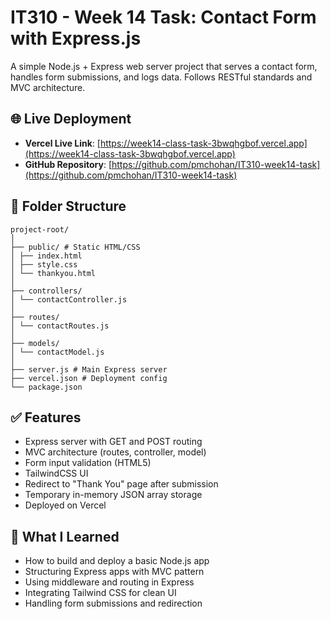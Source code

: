 # IT310 - Week 14 Task: Contact Form with Express.js

A simple Node.js + Express web server project that serves a contact form, handles form submissions, and logs data. Follows RESTful standards and MVC architecture.

## 🌐 Live Deployment

- **Vercel Live Link**: [https://week14-class-task-3bwqhgbof.vercel.app](https://week14-class-task-3bwqhgbof.vercel.app)
- **GitHub Repository**: [https://github.com/pmchohan/IT310-week14-task](https://github.com/pmchohan/IT310-week14-task)

## 📁 Folder Structure

```
project-root/
│
├── public/ # Static HTML/CSS
│ ├── index.html
│ ├── style.css
│ └── thankyou.html
│
├── controllers/
│ └── contactController.js
│
├── routes/
│ └── contactRoutes.js
│
├── models/
│ └── contactModel.js
│
├── server.js # Main Express server
├── vercel.json # Deployment config
└── package.json
```

## ✅ Features

- Express server with GET and POST routing
- MVC architecture (routes, controller, model)
- Form input validation (HTML5)
- TailwindCSS UI
- Redirect to "Thank You" page after submission
- Temporary in-memory JSON array storage
- Deployed on Vercel

## 🧠 What I Learned

- How to build and deploy a basic Node.js app
- Structuring Express apps with MVC pattern
- Using middleware and routing in Express
- Integrating Tailwind CSS for clean UI
- Handling form submissions and redirection
